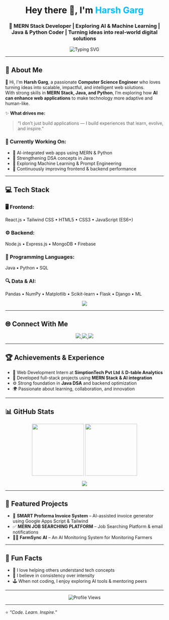 <!-- Profile Header -->
<h1 align="center">Hey there 👋, I'm <span style="color:#00BFFF;">Harsh Garg</span></h1>
<h3 align="center">🚀 MERN Stack Developer | Exploring AI & Machine Learning | Java & Python Coder | Turning ideas into real-world digital solutions</h3>

<p align="center">
  <img src="https://readme-typing-svg.demolab.com?font=Fira+Code&weight=500&size=22&pause=1000&center=true&vCenter=true&width=900&lines=MERN+Stack+Developer+%F0%9F%9A%80;Exploring+AI+%26+Machine+Learning;Java+%26+Python+Coder;Turning+Ideas+into+Real-World+Digital+Solutions" alt="Typing SVG" />
</p>




---

## 💫 About Me
👋 Hi, I'm **Harsh Garg**, a passionate **Computer Science Engineer** who loves turning ideas into scalable, impactful, and intelligent web solutions.  
With strong skills in **MERN Stack, Java, and Python**, I’m exploring how **AI can enhance web applications** to make technology more adaptive and human-like.

✨ **What drives me:**  
> “I don’t just build applications — I build experiences that learn, evolve, and inspire.”

### 🚀 Currently Working On:
- 🤖 AI-integrated web apps using MERN & Python  
- 🧩 Strengthening DSA concepts in Java  
- 🧠 Exploring Machine Learning & Prompt Engineering  
- 🌱 Continuously improving frontend & backend performance

---

## 💻 Tech Stack

### 🖥️ Frontend:
React.js • Tailwind CSS • HTML5 • CSS3 • JavaScript (ES6+)

### ⚙️ Backend:
Node.js • Express.js • MongoDB • Firebase

### 🧠 Programming Languages:
Java • Python • SQL

### 🔍 Data & AI:
Pandas • NumPy • Matplotlib • Scikit-learn • Flask • Django • ML 

<p align="center">
  <img src="https://skillicons.dev/icons?i=react,nodejs,express,mongodb,js,html,css,tailwind,java,python,mysql,firebase,git,github,vscode" />
</p>

---

## 🌐 Connect With Me
<p align="center">
  <a href="https://www.linkedin.com/in/harsh-garg-36ba55201?utm_source=share&utm_campaign=share_via&utm_content=profile&utm_medium=android_app " target="_blank">
    <img src="https://img.shields.io/badge/LinkedIn-%230A66C2.svg?style=for-the-badge&logo=linkedin&logoColor=white" />
  </a>
  <a href="mailto:harshgarg99645@gmail.com" target="_blank">
    <img src="https://img.shields.io/badge/Email-D14836?style=for-the-badge&logo=gmail&logoColor=white" />
  </a>
  <a href="https://github.com/Harshgarg123" target="_blank">
    <img src="https://img.shields.io/badge/GitHub-181717?style=for-the-badge&logo=github&logoColor=white" />
  </a>
</p>

---

## 🏆 Achievements & Experience
- 💼 Web Development Intern at **SimptionTech Pvt Ltd** & **D-table Analytics**  
- 🧠 Developed full-stack projects using **MERN Stack & AI integration**  
- ⚙️ Strong foundation in **Java DSA** and backend optimization  
- 🌍 Passionate about learning, collaboration, and innovation

---

## 📊 GitHub Stats
<p align="center">
  <img src="https://github-readme-stats.vercel.app/api?username=Harshgarg123&theme=radical&show_icons=true&hide_border=false&count_private=true" height="165" />
  <img src="https://github-readme-streak-stats.herokuapp.com/?user=Harshgarg123&theme=radical&hide_border=false" height="165" />
</p>

<p align="center">
  <img src="https://github-readme-stats.vercel.app/api/top-langs/?username=Harshgarg123&layout=compact&theme=radical&hide_border=false" />
</p>

---

## 🚀 Featured Projects
- 🧾 **SMART Proforma Invoice System** – AI-assisted invoice generator using Google Apps Script & Tailwind  
- ✅ **MERN JOB SEARCHING PLATFORM** – Job Searching Platform & email notifications  
- 👨‍🏫 **FarmSync AI** – An AI Monitoring System for Monitoring Farmers  



---

## 🧠 Fun Facts
- 💬 I love helping others understand tech concepts  
- 🧘 I believe in consistency over intensity  
- 🕹️ When not coding, I enjoy exploring AI tools & mentoring peers  

---

<p align="center">
  <img src="https://visitcount.itsvg.in/api?id=Harshgarg123&label=Profile%20Views&color=0&icon=5&pretty=true" alt="Profile Views" />
</p>


---

⭐ *“Code. Learn. Inspire.”*  


